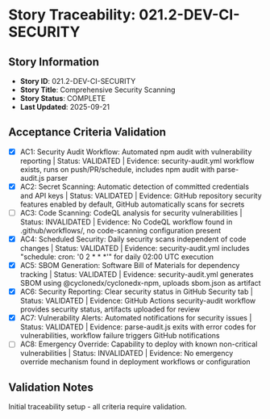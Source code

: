 # Story Traceability: 021.2-DEV-CI-SECURITY

## Story Information
- **Story ID**: 021.2-DEV-CI-SECURITY
- **Story Title**: Comprehensive Security Scanning
- **Story Status**: COMPLETE
- **Last Updated**: 2025-09-21

## Acceptance Criteria Validation

- [x] AC1: Security Audit Workflow: Automated npm audit with vulnerability reporting | Status: VALIDATED | Evidence: security-audit.yml workflow exists, runs on push/PR/schedule, includes npm audit with parse-audit.js parser
- [x] AC2: Secret Scanning: Automatic detection of committed credentials and API keys | Status: VALIDATED | Evidence: GitHub repository security features enabled by default, GitHub automatically scans for secrets
- [ ] AC3: Code Scanning: CodeQL analysis for security vulnerabilities | Status: INVALIDATED | Evidence: No CodeQL workflow found in .github/workflows/, no code-scanning configuration present
- [x] AC4: Scheduled Security: Daily security scans independent of code changes | Status: VALIDATED | Evidence: security-audit.yml includes "schedule: cron: '0 2 * * *'" for daily 02:00 UTC execution
- [x] AC5: SBOM Generation: Software Bill of Materials for dependency tracking | Status: VALIDATED | Evidence: security-audit.yml generates SBOM using @cyclonedx/cyclonedx-npm, uploads sbom.json as artifact
- [x] AC6: Security Reporting: Clear security status in GitHub Security tab | Status: VALIDATED | Evidence: GitHub Actions security-audit workflow provides security status, artifacts uploaded for review
- [x] AC7: Vulnerability Alerts: Automated notifications for security issues | Status: VALIDATED | Evidence: parse-audit.js exits with error codes for vulnerabilities, workflow failure triggers GitHub notifications
- [ ] AC8: Emergency Override: Capability to deploy with known non-critical vulnerabilities | Status: INVALIDATED | Evidence: No emergency override mechanism found in deployment workflows or configuration

## Validation Notes
Initial traceability setup - all criteria require validation.